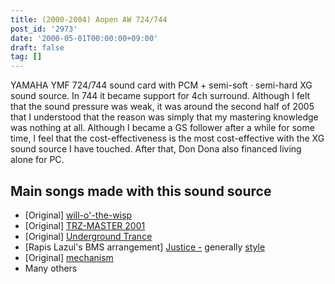 ```yaml
---
title: (2000-2004) Aopen AW 724/744
post_id: '2973'
date: '2000-05-01T00:00:00+09:00'
draft: false
tag: []
---
```


YAMAHA YMF 724/744 sound card with PCM + semi-soft · semi-hard XG sound source. In 744 it became support for 4ch surround. Although I felt that the sound pressure was weak, it was around the second half of 2005 that I understood that the reason was simply that my mastering knowledge was nothing at all. Although I became a GS follower after a while for some time, I feel that the cost-effectiveness is the most cost-effective with the XG sound source I have touched. After that, Don Dona also financed living alone for PC.

## Main songs made with this sound source

*   \[Original\] [will-o'-the-wisp](/will-o-the-wisp)
*   \[Original\] [TRZ-MASTER 2001](/trz-master2001)
*   \[Original\] [Underground Trance](/underground-trance)
*   \[Rapis Lazul's BMS arrangement\] [Justice -](/justice) generally [style](/justice)
*   \[Original\] [mechanism](/mechanism)
*   Many others